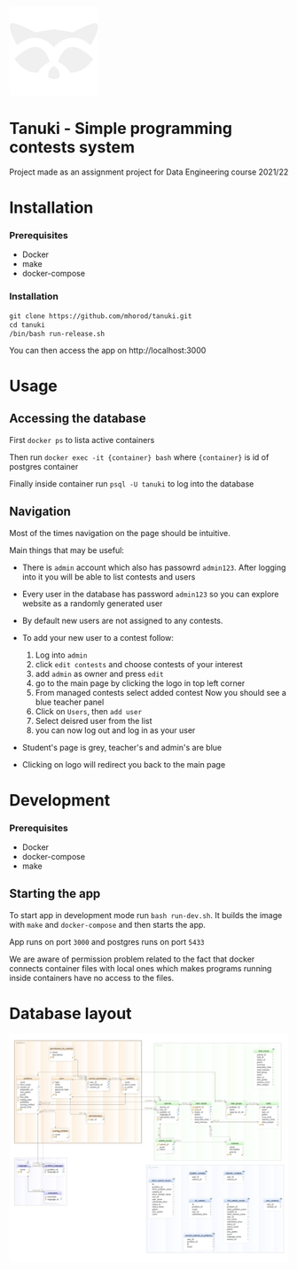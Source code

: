 ![logo](logo.png)

# Tanuki - Simple programming contests system

Project made as an assignment project for Data Engineering course 2021/22


# Installation

### Prerequisites

- Docker
- make
- docker-compose

### Installation

```
git clone https://github.com/mhorod/tanuki.git
cd tanuki
/bin/bash run-release.sh
```

You can then access the app on http://localhost:3000

# Usage

## Accessing the database

First `docker ps` to lista active containers

Then run `docker exec -it {container} bash` where `{container}` is id of
postgres container

Finally inside container run `psql -U tanuki` to log into the database

## Navigation

Most of the times navigation on the page should be intuitive.

Main things that may be useful:

- There is `admin` account which also has passowrd `admin123`. After logging
  into it you will be able to list contests and users

- Every user in the database has password `admin123` so you can explore website
  as a randomly generated user

- By default new users are not assigned to any contests.
- To add your new user to a contest follow:
  1. Log into `admin`
  2. click `edit contests` and choose contests of your interest
  3. add `admin` as owner and press `edit`
  4. go to the main page by clicking the logo in top left corner
  5. From managed contests select added contest Now you should see a blue
     teacher panel
  6. Click on `Users`, then `add user`
  7. Select deisred user from the list
  8. you can now log out and log in as your user

- Student's page is grey, teacher's and admin's are blue
- Clicking on logo will redirect you back to the main page

# Development

### Prerequisites

- Docker
- docker-compose
- make

## Starting the app

To start app in development mode run `bash run-dev.sh`. It builds the image with
`make` and `docker-compose` and then starts the app.

App runs on port `3000` and postgres runs on port `5433`

We are aware of permission problem related to the fact that docker connects
container files with local ones which makes programs running inside containers
have no access to the files.

# Database layout
![db](diagram.png)
